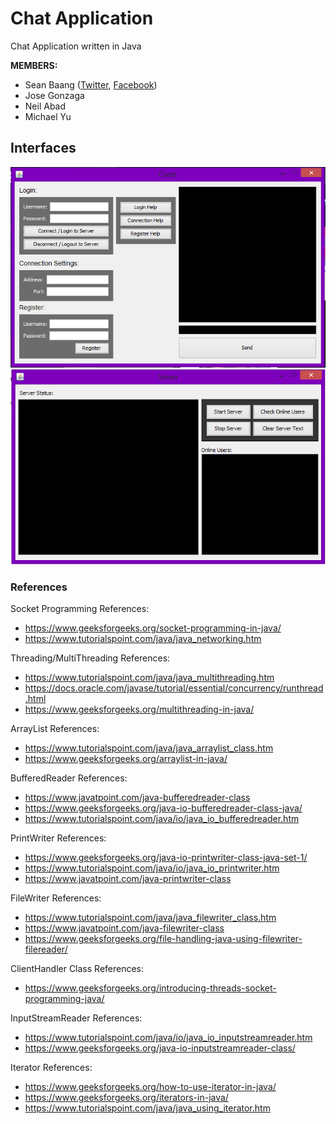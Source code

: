 # Chat Application
Chat Application written in Java

**MEMBERS:**
- Sean Baang ([Twitter](http://twitter.com/SeanBaang), [Facebook](http://facebook.com/m0L3cuL3))
- Jose Gonzaga
- Neil Abad
- Michael Yu

## Interfaces

<img src="client.PNG"> 
<img src="server.PNG">

### References

Socket Programming References:
- https://www.geeksforgeeks.org/socket-programming-in-java/
- https://www.tutorialspoint.com/java/java_networking.htm

Threading/MultiThreading References:
- https://www.tutorialspoint.com/java/java_multithreading.htm
- https://docs.oracle.com/javase/tutorial/essential/concurrency/runthread.html
- https://www.geeksforgeeks.org/multithreading-in-java/

ArrayList References:
- https://www.tutorialspoint.com/java/java_arraylist_class.htm
- https://www.geeksforgeeks.org/arraylist-in-java/

BufferedReader References:
- https://www.javatpoint.com/java-bufferedreader-class
- https://www.geeksforgeeks.org/java-io-bufferedreader-class-java/
- https://www.tutorialspoint.com/java/io/java_io_bufferedreader.htm

PrintWriter References:
- https://www.geeksforgeeks.org/java-io-printwriter-class-java-set-1/
- https://www.tutorialspoint.com/java/io/java_io_printwriter.htm
- https://www.javatpoint.com/java-printwriter-class

FileWriter References:
- https://www.tutorialspoint.com/java/java_filewriter_class.htm
- https://www.javatpoint.com/java-filewriter-class
- https://www.geeksforgeeks.org/file-handling-java-using-filewriter-filereader/

ClientHandler Class References:
- https://www.geeksforgeeks.org/introducing-threads-socket-programming-java/

InputStreamReader References:
- https://www.tutorialspoint.com/java/io/java_io_inputstreamreader.htm
- https://www.geeksforgeeks.org/java-io-inputstreamreader-class/

Iterator References:
- https://www.geeksforgeeks.org/how-to-use-iterator-in-java/
- https://www.geeksforgeeks.org/iterators-in-java/
- https://www.tutorialspoint.com/java/java_using_iterator.htm

